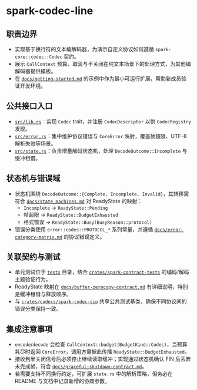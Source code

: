 # spark-codec-line

## 职责边界
- 实现基于换行符的文本编解码器，为演示自定义协议如何遵循 `spark-core::codec::Codec` 契约。
- 展示 `CallContext` 预算、取消与半关闭在纯文本场景下的处理方式，为其他编解码器提供模板。
- 在 [`docs/getting-started.md`](../../../docs/getting-started.md) 的示例中作为最小可运行扩展，帮助新成员验证开发环境。

## 公共接口入口
- [`src/lib.rs`](./src/lib.rs)：实现 `Codec` trait，并注册 `CodecDescriptor` 以供 `CodecRegistry` 发现。
- [`src/error.rs`](./src/error.rs)：集中维护协议错误与 `CoreError` 映射，覆盖帧超限、UTF-8 解析失败等场景。
- [`src/state.rs`](./src/state.rs)：负责增量解码状态机，处理 `DecodeOutcome::Incomplete` 与缓冲租借。

## 状态机与错误域
- 状态机围绕 `DecodeOutcome::{Complete, Incomplete, Invalid}`，其转移需符合 [`docs/state_machines.md`](../../../docs/state_machines.md) 对 ReadyState 的映射：
  - `Incomplete` → `ReadyState::Pending`
  - 帧超限 → `ReadyState::BudgetExhausted`
  - 格式错误 → `ReadyState::Busy(BusyReason::protocol)`
- 错误分类使用 `error::codes::PROTOCOL_*` 系列常量，并遵循 [`docs/error-category-matrix.md`](../../../docs/error-category-matrix.md) 的协议错误定义。

## 关联契约与测试
- 单元测试位于 [`tests`](./tests) 目录，结合 [`crates/spark-contract-tests`](../../spark-contract-tests) 的编码/解码主题验证行为。
- ReadyState 映射在 [`docs/buffer-zerocopy-contract.md`](../../../docs/buffer-zerocopy-contract.md) 有详细说明，特别是缓冲租借与释放顺序。
- 与 [`crates/codecs/spark-codec-sip`](../spark-codec-sip) 共享公共测试基类，确保不同协议间的错误分类保持一致。

## 集成注意事项
- `encode`/`decode` 会检查 `CallContext::budget(BudgetKind::Codec)`，当预算耗尽时返回 `CoreError`，调用方需据此传播 `ReadyState::BudgetExhausted`。
- 接收到半关闭信号后必须停止继续读取缓冲；实现通过状态机确认 FIN 后丢弃未完成帧，符合 [`docs/graceful-shutdown-contract.md`](../../../docs/graceful-shutdown-contract.md)。
- 若需要支持不同换行约定，可扩展 `state.rs` 中的解析策略，但务必在 README 与文档中记录新增的协商参数。
